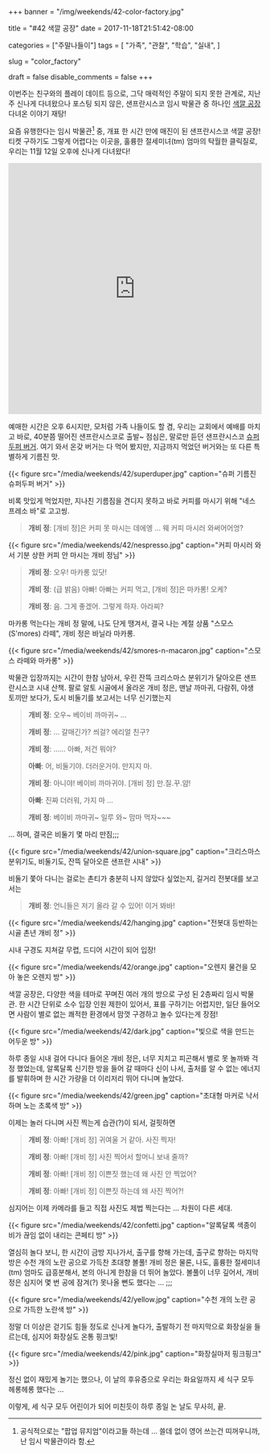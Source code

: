 +++
banner = "/img/weekends/42-color-factory.jpg"

title = "#42 색깔 공장"
date = 2017-11-18T21:51:42-08:00

categories = ["주말나들이"]
tags = [
    "가족",
    "관찰",
    "학습",
    "실내",
]

slug = "color_factory"

draft = false
disable_comments = false
+++

이번주는 친구와의 플레이 데이트 등으로, 그닥 매력적인 주말이 되지 못한 관계로,
지난 주 신나게 다녀왔으나 포스팅 되지 않은, 샌프란시스코 임시 박물관 중 하나인
[색깔 공장](http://www.colorfactory.co/) 다녀온 이야기 재탕!

<!--more-->

요즘 유행한다는 임시 박물관[^1] 중, 개표 한 시간 만에 매진이 된 샌프란시스코
색깔 공장! 티켓 구하기도 그렇게 어렵다는 이곳을, 훌륭한 절세미녀(tm) 엄마의
탁월한 클릭질로, 우리는 11월 12일 오후에 신나게 다녀왔다!

[^1]: 공식적으로는 "팝업 뮤지엄"이라고들 하는데 … 쓸데 없이 영어 쓰는건 띠꺼우니까, 난 임시 박물관이라 함.

<iframe
src="https://www.google.com/maps/embed?pb=!1m18!1m12!1m3!1d405562.6284578897!2d-122.42900288457845!3d37.42628304341541!2m3!1f0!2f0!3f0!3m2!1i1024!2i768!4f13.1!3m3!1m2!1s0x8085808e87cd0fa7%3A0x2085dbe94a903159!2sThe+Color+Factory!5e0!3m2!1sen!2sus!4v1511157191360"
width="100%" height="500" frameborder="0" style="border:0" allowfullscreen></iframe>

예매한 시간은 오후 6시지만, 모처럼 가족 나들이도 할 겸, 우리는 교회에서 예배를
마치고 바로, 40분쯤 떨어진 샌프란시스코로 출발~
점심은, 말로만 듣던 샌프란시스코 [슈퍼두퍼
버거](http://superduperburgers.com/).
여기 와서 온갖 버거는 다 먹어 봤지만, 지금까지 먹었던 버거와는 또 다른
특별하게 기름진 맛.

{{< figure src="/media/weekends/42/superduper.jpg"
  caption="슈퍼 기름진 슈퍼두퍼 버거" >}}

비록 맛있게 먹었지만, 지나친 기름짐을 견디지 못하고 바로 커피를 마시기 위해
"네스프레소 바"로 고고씽.

> **개비 정**: [개비 정]은 커피 못 마시는 데에엥 … 웨 커피 마시러 와써어어엉?

{{< figure src="/media/weekends/42/nespresso.jpg"
  caption="커피 마시러 와서 기분 상한 커피 안 마시는 개비 정님" >}}

> **개비 정**: 오우! 마카롱 있닷!
>
> **개비 정**: (급 밝음) 아빠! 아빠는 커피 먹고, [개비 정]은 마카롱! 오케?
>
> **개비 정**: 음. 그게 좋겠어. 그렇게 하자. 아라찌?

마카롱 먹는다는 개비 정 말에, 나도 단게 땡겨서, 결국 나는 계절 상품
"스모스(S'mores) 라떼", 개비 정은 바닐라 마카롱.

{{< figure src="/media/weekends/42/smores-n-macaron.jpg"
  caption="스모스 라떼와 마카롱" >}}

박물관 입장까지는 시간이 한참 남아서, 우린 잔뜩 크리스마스 분위기가
달아오른 샌프란시스코 시내 산책.
팔로 알토 시골에서 올라온 개비 정은, 맨날 까마귀, 다람쥐, 야생 토끼만 보다가,
도시 비둘기를 보고서는 너무 신기했는지

> **개비 정**: 오우~ 베이비 까마귀~ …
>
> **개비 정**: … 갈매긴가? 씌걸? 에리얼 친구?
>
> **개비 정**: …… 아빠, 저건 뭐야?
>
> **아빠**: 어, 비둘기야. 더러운거야. 만지지 마.
>
> **개비 정**: 아니야! 베이비 까마귀야. [개비 정] 만.질.꾸.얌!
>
> **아빠**: 진짜 더러워, 가지 마 …
>
> **개비 정**: 베이비 까마귀~ 일루 와~ 맘마 먹자~~~

… 하며, 결국은 비둘기 몇 마리 만짐;;;

{{< figure src="/media/weekends/42/union-square.jpg"
  caption="크리스마스 분위기도, 비둘기도, 잔뜩 달아오른 샌프란 시내" >}}

비둘기 쫓아 다니는 걸로는 촌티가 충분히 나지 않았다 싶었는지,
길거리 전봇대를 보고서는

> **개비 정**: 언니들은 저기 올라 갈 수 있어! 이거 봐바!

{{< figure src="/media/weekends/42/hanging.jpg"
  caption="전봇대 등반하는 시골 촌년 개비 정" >}}

시내 구경도 지쳐갈 무렵, 드디어 시간이 되어 입장!

{{< figure src="/media/weekends/42/orange.jpg"
  caption="오렌지 물건을 모아 놓은 오렌지 방" >}}

색깔 공장은, 다양한 색을 테마로 꾸며진 여러 개의 방으로 구성 된 2층짜리 임시
박물관. 한 시간 단위로 소수 입장 인원 제한이 있어서, 표를 구하기는 어렵지만,
일단 들어오면 사람이 별로 없는 쾌적한 환경에서 맘껏 구경하고 놀수 있다는게
장점!

{{< figure src="/media/weekends/42/dark.jpg"
  caption="빛으로 색을 만드는 어두운 방" >}}

하루 종일 시내 걸어 다니다 들어온 개비 정은, 너무 지치고 피곤해서 별로
못 놀까봐 걱정 했었는데, 알록달록 신기한 방을 들어 갈 때마다 신이 나서, 출처를
알 수 없는 에너지를 발휘하며 한 시간 가량을 더 이리저리 뛰어 다니며 놀았다.

{{< figure src="/media/weekends/42/green.jpg"
  caption="초대형 마커로 낙서하며 노는 초록색 방" >}}

이제는 놀러 다니며 사진 찍는게 습관(?)이 되서, 걸핏하면

> **개비 정**: 아빠! [개비 정] 귀여울 거 같아. 사진 찍자!
>
> **개비 정**: 아빠! [개비 정] 사진 찍어서 할머니 보내 줄까?
>
> **개비 정**: 아빠! [개비 정] 이쁜짓 했는데 왜 사진 안 찍었어?
>
> **개비 정**: 아빠! [개비 정] 이쁜짓 하는데 왜 사진 찍어?!

심지어는 이제 카메라를 들고 직접 사진도 제법 찍는다는 …
차원이 다른 세대.

{{< figure src="/media/weekends/42/confetti.jpg"
  caption="알록달록 색종이 비가 끊임 없이 내리는 콘페티 방" >}}

열심히 놀다 보니, 한 시간이 금방 지나가서, 출구를 향해 가는데, 출구로 향하는
마지막 방은 수천 개의 노란 공으로 가득찬 초대향 볼풀!
개비 정은 물론, 나도, 훌륭한 절세미녀(tm) 엄마도 급흥분해서, 본의 아니게
한참을 더 뛰어 놀았다.
볼풀이 너무 깊어서, 개비 정은 심지어 몇 번 공에 잠겨(?) 못나올 뻔도 했다는
… ;;;

{{< figure src="/media/weekends/42/yellow.jpg"
  caption="수천 개의 노란 공으로 가득한 노란색 방" >}}

정말 더 이상은 걷기도 힘들 정도로 신나게 놀다가, 출발하기 전 마지막으로
화장실을 들르는데, 심지어 화장실도 온통 핑크빛!

{{< figure src="/media/weekends/42/pink.jpg"
  caption="화장실마저 핑크핑크" >}}

정신 없이 재밌게 놀기는 했으나, 이 날의 후유증으로 우리는 화요일까지 세 식구
모두 헤롱헤롱 했다는 …

이렇게, 세 식구 모두 어린이가 되어 미친듯이 하루 종일 논 날도 무사히, 끝.

